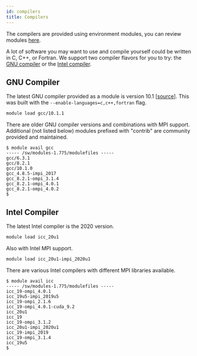 ```yaml
---
id: compilers
title: Compilers
---
```


The compilers are provided using environment modules, you can review modules [here](/docs/tools/modules). 

A lot of software you may want to use and compile yourself could be written in C, C++, or Fortran. We support two compiler flavors for you to try: the [GNU compiler](#gnu-compiler) or the [Intel compiler](#intel-compiler). 

## GNU Compiler

The latest GNU compiler provided as a module is version 10.1 [[source](https://gcc.gnu.org/gcc-10/)]. This was built with the `--enable-languages=c,c++,fortran` flag.

```bash
module load gcc/10.1.1
```

There are older GNU compiler versions and combinations with MPI support. Additional (not listed below) modules prefixed with "contrib" are community provided and maintained.

```shell-session terminal=true
$ module avail gcc
----- /sw/modules-1.775/modulefiles -----
gcc/6.3.1  
gcc/8.2.1  
gcc/10.1.0  
gcc_4.8.5-impi_2017  
gcc_8.2.1-ompi_3.1.4  
gcc_8.2.1-ompi_4.0.1  
gcc_8.2.1-ompi_4.0.2  
$
```

## Intel Compiler

The latest Intel compiler is the 2020 version.

```bash
module load icc_20u1 
```

Also with Intel MPI support.

```bash
module load icc_20u1-impi_2020u1
```

There are various Intel compilers with different MPI libraries available.

```shell-session terminal=true
$ module avail icc
----- /sw/modules-1.775/modulefiles -----
icc_19-ompi_4.0.1           
icc_19u5-impi_2019u5  
icc_19-ompi_2.1.6     
icc_19-ompi_4.0.1-cuda_9.2  
icc_20u1              
icc_19             
icc_19-ompi_3.1.2
icc_20u1-impi_2020u1  
icc_19-impi_2019   
icc_19-ompi_3.1.4     
icc_19u5                    
$ 
```